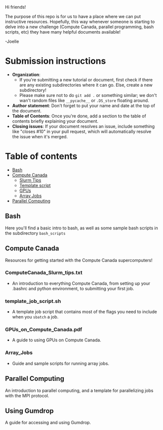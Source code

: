 Hi friends! 

The purpose of this repo is for us to have a place where we can put instructive resources. Hopefully, this way whenever someone is starting to delve into a new challenge (Compute Canada, parallel programming, bash scripts, etc) they have many helpful documents available! 

-Joelle

# Submission instructions 

- **Organization**: 
    * If you're submitting a new tutorial or document, first check if there are any existing subdirectories where it can go. Else, create a new subdirectory!
    * Please make sure not to do `git add .` or something similar; we don't wan't random files like `__pycache__` or `.DS_store` floating around.
- **Author statement**: Don't forget to put your name and date at the top of the document.
- **Table of Contents**: Once you're done, add a section to the table of contents briefly explaining your document.
- **Closing issues**: If your document resolves an issue, include something like "closes #10" in your pull request, which will automatically resolve the issue when it's merged. 

# **Table of contents** 

- [Bash](#bash)
- [Compute Canada](#compute-canada)
    * [Slurm Tips](#ComputeCanada_Slurm_tips.txt)
    * [Template script](#template_job_script.sh)
    * [GPUs](#GPUs_on_Compute_Canada.pdf)
    * [Array Jobs](#array_jobs)
- [Parallel Computing](#parallel-computing)

## Bash

Here you'll find a basic intro to bash, as well as some sample bash scripts in the subdirectory 
`bash_scripts`

## Compute Canada

Resources for getting started with the Compute Canada supercomputers!

### ComputeCanada_Slurm_tips.txt

- An introduction to everything Compute Canada, from setting up your .bashrc and python environment, to submitting your first job.

### template_job_script.sh

- A template job script that contains most of the flags you need to include when you `sbatch` a job. 

### GPUs_on_Compute_Canada.pdf

- A guide to using GPUs on Compute Canada. 

### Array_Jobs

- Guide and sample scripts for running array jobs. 

## Parallel Computing

An introduction to parallel computing, and a template for parallelizing jobs with the MPI protocol. 

## Using Gumdrop

A guide for accessing and using Gumdrop. 
